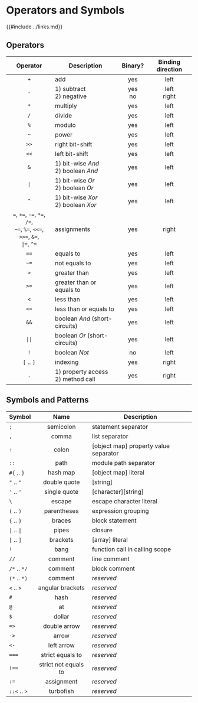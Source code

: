 Operators and Symbols
====================

{{#include ../links.md}}


Operators
---------

|                                          Operator                                           | Description                            |  Binary?   | Binding direction |
| :-----------------------------------------------------------------------------------------: | -------------------------------------- | :--------: | :---------------: |
|                                             `+`                                             | add                                    |    yes     |       left        |
|                                             `-`                                             | 1) subtract<br/>2) negative            | yes<br/>no |  left<br/>right   |
|                                             `*`                                             | multiply                               |    yes     |       left        |
|                                             `/`                                             | divide                                 |    yes     |       left        |
|                                             `%`                                             | modulo                                 |    yes     |       left        |
|                                             `~`                                             | power                                  |    yes     |       left        |
|                                            `>>`                                             | right bit-shift                        |    yes     |       left        |
|                                            `<<`                                             | left bit-shift                         |    yes     |       left        |
|                                             `&`                                             | 1) bit-wise _And_<br/>2) boolean _And_ |    yes     |       left        |
|                                       <code>\|</code>                                       | 1) bit-wise _Or_<br/>2) boolean _Or_   |    yes     |       left        |
|                                             `^`                                             | 1) bit-wise _Xor_<br/>2) boolean _Xor_ |    yes     |       left        |
| `=`, `+=`, `-=`, `*=`, `/=`,<br/>`~=`, `%=`, `<<=`, `>>=`, `&=`,<br/><code>\|=</code>, `^=` | assignments                            |    yes     |       right       |
|                                            `==`                                             | equals to                              |    yes     |       left        |
|                                            `~=`                                             | not equals to                          |    yes     |       left        |
|                                             `>`                                             | greater than                           |    yes     |       left        |
|                                            `>=`                                             | greater than or equals to              |    yes     |       left        |
|                                             `<`                                             | less than                              |    yes     |       left        |
|                                            `<=`                                             | less than or equals to                 |    yes     |       left        |
|                                            `&&`                                             | boolean _And_ (short-circuits)         |    yes     |       left        |
|                                      <code>\|\|</code>                                      | boolean _Or_ (short-circuits)          |    yes     |       left        |
|                                             `!`                                             | boolean _Not_                          |     no     |       left        |
|                                         `[` .. `]`                                          | indexing                               |    yes     |       right       |
|                                             `.`                                             | 1) property access<br/>2) method call  |    yes     |       right       |


Symbols and Patterns
--------------------

| Symbol                             |         Name         | Description                           |
| ---------------------------------- | :------------------: | ------------------------------------- |
| `;`                                |      semicolon       | statement separator                   |
| `,`                                |        comma         | list separator                        |
| `:`                                |        colon         | [object map] property value separator |
| `::`                               |         path         | module path separator                 |
| `#{` .. `}`                        |       hash map       | [object map] literal                  |
| `"` .. `"`                         |     double quote     | [string]                              |
| `'` .. `'`                         |     single quote     | [character][string]                   |
| `\`                                |        escape        | escape character literal              |
| `(` .. `)`                         |     parentheses      | expression grouping                   |
| `{` .. `}`                         |        braces        | block statement                       |
| <code>\|</code> .. <code>\|</code> |        pipes         | closure                               |
| `[` .. `]`                         |       brackets       | [array] literal                       |
| `!`                                |         bang         | function call in calling scope        |
| `//`                               |       comment        | line comment                          |
| `/*` .. `*/`                       |       comment        | block comment                         |
| `(*` .. `*)`                       |       comment        | _reserved_                            |
| `<` .. `>`                         |   angular brackets   | _reserved_                            |
| `#`                                |         hash         | _reserved_                            |
| `@`                                |          at          | _reserved_                            |
| `$`                                |        dollar        | _reserved_                            |
| `=>`                               |     double arrow     | _reserved_                            |
| `->`                               |        arrow         | _reserved_                            |
| `<-`                               |      left arrow      | _reserved_                            |
| `===`                              |   strict equals to   | _reserved_                            |
| `!==`                              | strict not equals to | _reserved_                            |
| `:=`                               |      assignment      | _reserved_                            |
| `::<` .. `>`                       |      turbofish       | _reserved_                            |
